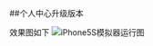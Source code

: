 ##个人中心升级版本

效果图如下 
![iPhone5S模拟器运行图](http://upload-images.jianshu.io/upload_images/1126761-d3e9422be8f4d043.jpg?imageMogr2/auto-orient/strip%7CimageView2/2/w/1240)